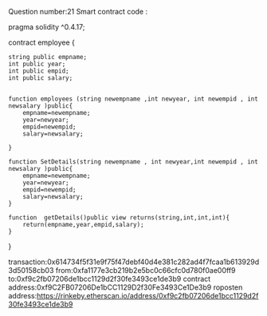 Question number:21
Smart contract code :

pragma solidity ^0.4.17;

contract employee
{
   
    string public empname;
    int public year;
    int public empid;
    int public salary;
   
   
    function employees (string newempname ,int newyear, int newempid , int newsalary )public{
        empname=newempname;
        year=newyear;
        empid=newempid;
        salary=newsalary;
       
    }
   
    function SetDetails(string newempname , int newyear,int newempid , int newsalary )public{
        empname=newempname;
        year=newyear;
        empid=newempid;
        salary=newsalary;
    }
   
    function  getDetails()public view returns(string,int,int,int){
        return(empname,year,empid,salary);
    }
}



transaction:0x614734f5f31e9f75f47debf40d4e381c282ad4f7fcaa1b613929d3d50158cb03
from:0xfa1177e3cb219b2e5bc0c66cfc0d780f0ae00ff9
to:0xf9c2fb07206de1bcc1129d2f30fe3493ce1de3b9
contract address:0xf9C2FB07206De1bCC1129D2f30Fe3493Ce1De3b9
roposten address:https://rinkeby.etherscan.io/address/0xf9c2fb07206de1bcc1129d2f30fe3493ce1de3b9
